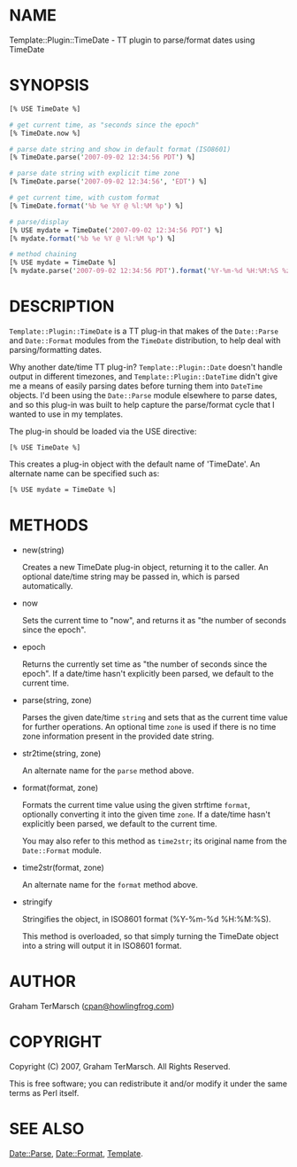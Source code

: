 # NAME

Template::Plugin::TimeDate - TT plugin to parse/format dates using TimeDate

# SYNOPSIS

```perl
[% USE TimeDate %]

# get current time, as "seconds since the epoch"
[% TimeDate.now %]

# parse date string and show in default format (ISO8601)
[% TimeDate.parse('2007-09-02 12:34:56 PDT') %]

# parse date string with explicit time zone
[% TimeDate.parse('2007-09-02 12:34:56', 'EDT') %]

# get current time, with custom format
[% TimeDate.format('%b %e %Y @ %l:%M %p') %]

# parse/display
[% USE mydate = TimeDate('2007-09-02 12:34:56 PDT') %]
[% mydate.format('%b %e %Y @ %l:%M %p') %]

# method chaining
[% USE mydate = TimeDate %]
[% mydate.parse('2007-09-02 12:34:56 PDT').format('%Y-%m-%d %H:%M:%S %z') %]
```

# DESCRIPTION

`Template::Plugin::TimeDate` is a TT plug-in that makes of the `Date::Parse`
and `Date::Format` modules from the `TimeDate` distribution, to help deal
with parsing/formatting dates.

Why another date/time TT plug-in?  `Template::Plugin::Date` doesn't handle
output in different timezones, and `Template::Plugin::DateTime` didn't give me
a means of easily parsing dates before turning them into `DateTime` objects.
I'd been using the `Date::Parse` module elsewhere to parse dates, and so this
plug-in was built to help capture the parse/format cycle that I wanted to use in
my templates.

The plug-in should be loaded via the USE directive:

```
[% USE TimeDate %]
```

This creates a plug-in object with the default name of 'TimeDate'.  An
alternate name can be specified such as:

```perl
[% USE mydate = TimeDate %]
```

# METHODS

- new(string)

    Creates a new TimeDate plug-in object, returning it to the caller. An
    optional date/time string may be passed in, which is parsed automatically.

- now

    Sets the current time to "now", and returns it as "the number of seconds
    since the epoch".

- epoch

    Returns the currently set time as "the number of seconds since the epoch".
    If a date/time hasn't explicitly been parsed, we default to the current
    time.

- parse(string, zone)

    Parses the given date/time `string` and sets that as the current time
    value for further operations. An optional time `zone` is used if there is
    no time zone information present in the provided date string.

- str2time(string, zone)

    An alternate name for the `parse` method above.

- format(format, zone)

    Formats the current time value using the given strftime `format`,
    optionally converting it into the given time `zone`. If a date/time hasn't
    explicitly been parsed, we default to the current time.

    You may also refer to this method as `time2str`; its original name from
    the `Date::Format` module.

- time2str(format, zone)

    An alternate name for the `format` method above.

- stringify

    Stringifies the object, in ISO8601 format (%Y-%m-%d %H:%M:%S).

    This method is overloaded, so that simply turning the TimeDate object into
    a string will output it in ISO8601 format.

# AUTHOR

Graham TerMarsch (cpan@howlingfrog.com)

# COPYRIGHT

Copyright (C) 2007, Graham TerMarsch.  All Rights Reserved.

This is free software; you can redistribute it and/or modify it under the same
terms as Perl itself.

# SEE ALSO

[Date::Parse](https://metacpan.org/pod/Date%3A%3AParse),
[Date::Format](https://metacpan.org/pod/Date%3A%3AFormat),
[Template](https://metacpan.org/pod/Template).
